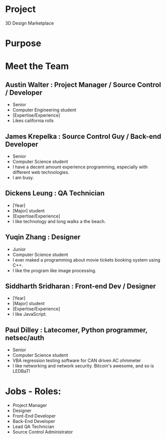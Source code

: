 # Project
3D Design Marketplace

# Purpose


# Meet the Team
## Austin Walter : Project Manager / Source Control / Developer  
* Senior
* Computer Engineering student
* [Expertise/Experience]
* Likes california rolls

## James Krepelka : Source Control Guy / Back-end Developer
* Senior
* Computer Science student
* I have a decent amount experience programming, especially with different web technologies.
* I am busy.

## Dickens Leung : QA Technician
* [Year]
* [Major] student
* [Expertise/Experience]
* I like technology and long walks a the beach.

## Yuqin Zhang : Designer
* Junior
* Computer Science student
* I ever maked a programming about movie tickets booking system using C++.
* I like the program like image processing.

## Siddharth Sridharan : Front-end Dev / Designer
* [Year]
* [Major] student
* [Expertise/Experience]
* I like JavaScript.

## Paul Dilley : Latecomer, Python programmer, netsec/auth
* Senior
* Computer Science student
* VBA regression testing software for CAN driven AC ohmmeter
* I like networking and network security.  Bitcoin's awesome, and so is LEDBaT!

# Jobs - Roles:
* Project Manager
* Designer
* Front-End Developer
* Back-End Developer
* Lead QA Technician
* Source Control Administrator
